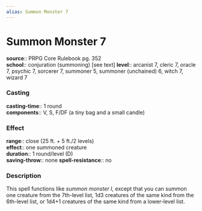 ```yaml
---
alias: Summon Monster 7
---
```


# Summon Monster 7 

**source**:: PRPG Core Rulebook pg. 352  
**school**:: conjuration (summoning) \[see text\]
**level**:: arcanist 7, cleric 7, oracle 7, psychic 7, sorcerer 7, summoner 5, summoner (unchained) 6, witch 7, wizard 7

### Casting 

**casting-time**:: 1 round  
**components**:: V, S, F/DF (a tiny bag and a small candle)

### Effect 

**range**:: close (25 ft. + 5 ft./2 levels)  
**effect**:: one summoned creature  
**duration**:: 1 round/level (D)  
**saving-throw**:: none
**spell-resistance**:: no

### Description 

This spell functions like *summon monster I*, except that you can summon one creature from the 7th-level list, 1d3 creatures of the same kind from the 6th-level list, or 1d4+1 creatures of the same kind from a lower-level list.

